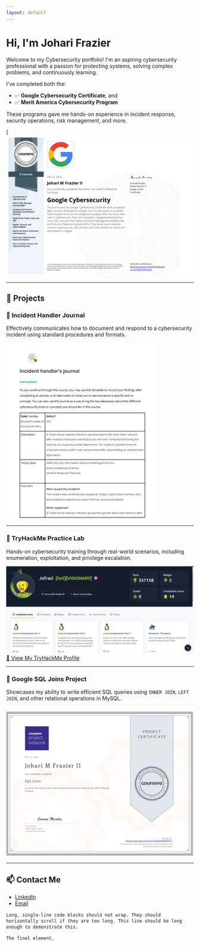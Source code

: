 ```yaml
---
layout: default
---
```




# Hi, I'm Johari Frazier

Welcome to my Cybersecurity portfolio! I'm an aspiring cybersecurity professional with a passion for protecting systems, solving complex problems, and continuously learning.

I've completed both the:

- ✅ **Google Cybersecurity Certificate**, and  
- ✅ **Merit America Cybersecurity Program**

These programs gave me hands-on experience in incident response, security operations, risk management, and more.

 [![Google Cybersecurity Certificate](https://github.com/JohariFrazierCyber/JohariFrazierCyber/blob/bce467023dff60daecd229097fb3ad259a8be0ca/assets/google%20cyber.png)<!-- Replace with your actual image path -->

---

## 🔧 Projects

### 📝 Incident Handler Journal  
Effectively communicates how to document and respond to a cybersecurity incident using standard procedures and formats.

![Incident Journal](https://github.com/JohariFrazierCyber/JohariFrazierCyber/blob/228a8786e209a30f33255c92f75a43ccfee826f0/assets/Incidendent%20handlers%20jornal%20pt1.png) <!-- Update with your actual image path -->

---

### 🔐 TryHackMe Practice Lab  
Hands-on cybersecurity training through real-world scenarios, including enumeration, exploitation, and privilege escalation.  

![TryHackMe](https://github.com/JohariFrazierCyber/JohariFrazierCyber/blob/5dc4115e50aa0956b9cdd5d108422504ba8f9726/try%20hack%20me%20pic.png)  
[🔗 View My TryHackMe Profile](https://tryhackme.com/p/Jofrazi) <!-- Replace with your profile link -->

---

### 🧮 Google SQL Joins Project  
Showcases my ability to write efficient SQL queries using `INNER JOIN`, `LEFT JOIN`, and other relational operations in MySQL.

![SQL](https://github.com/JohariFrazierCyber/JohariFrazierCyber/blob/91e6bb5cba73d5dd933693a863558ab48d087b9c/SQL.png)

---

## 📫 Contact Me

- [LinkedIn](https://www.linkedin.com/in/joharifrazierii/)
- [Email](frazier.joharii@gmail.com)

```
Long, single-line code blocks should not wrap. They should horizontally scroll if they are too long. This line should be long enough to demonstrate this.
```

```
The final element.
```
